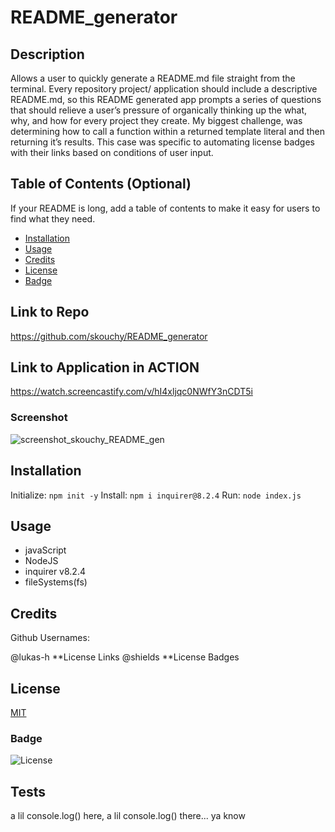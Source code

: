 # README_generator

## Description

Allows a user to quickly generate a README.md file straight from the terminal.
Every repository project/ application should include a descriptive README.md, so this README generated app prompts a series of questions that should relieve a user’s pressure of organically thinking up the what, why, and how for every project they create.
My biggest challenge, was determining how to call a function within a returned template literal and then returning it’s results. This case was specific to automating license badges with their links based on conditions of user input.


## Table of Contents (Optional)

If your README is long, add a table of contents to make it easy for users to find what they need.

- [Installation](#installation) 
- [Usage](#usage)
- [Credits](#credits)
- [License](#license)
- [Badge](#license)

## Link to Repo
https://github.com/skouchy/README_generator

## Link to Application in ACTION
https://watch.screencastify.com/v/hI4xljqc0NWfY3nCDT5i

### Screenshot
![screenshot_skouchy_README_gen](https://user-images.githubusercontent.com/119292219/229270875-3c36d0c7-015f-49e9-a626-199ddf858f81.png)


## Installation

Initialize: `npm init -y`
Install: `npm i inquirer@8.2.4`
Run: `node index.js`

## Usage
* javaScript
* NodeJS
* inquirer v8.2.4
* fileSystems(fs)

## Credits
Github Usernames:

@lukas-h **License Links
@shields **License Badges

## License
[MIT](https://opensource.org/badge/license/MIT/)
### Badge

![License](https://img.shields.io/badge/License-MIT-yellow.svg)

## Tests

a lil console.log() here, 
a lil console.log() there... ya know
